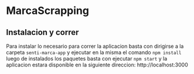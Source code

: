 # MarcaScrapping

## Instalacion y correr

Para instalar lo necesario para correr la aplicacion basta con dirigirse a la carpeta `senti-marca-app` y ejecutar en la misma el comando `npm install`
luego de instalados los paquetes basta con ejecutar `npm start` y la aplicacion estara disponible en la siguiente direccion: http://localhost:3000
